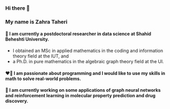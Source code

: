 
### Hi there 👋 

### My name is Zahra Taheri

#### 🌱 I am currently a postdoctoral researcher in data science at Shahid Beheshti University. 
- I obtained an MSc in applied mathematics in the coding and information theory field at the IUT, and 
- a Ph.D. in pure mathematics in the algebraic graph theory field at the UI. 

#### :heart_on_fire: I am passionate about programming and I would like to use my skills in math to solve real-world problems. 

#### 🔭 I am currently working on some applications of graph neural networks and reinforcement learning in molecular property prediction and drug discovery.
